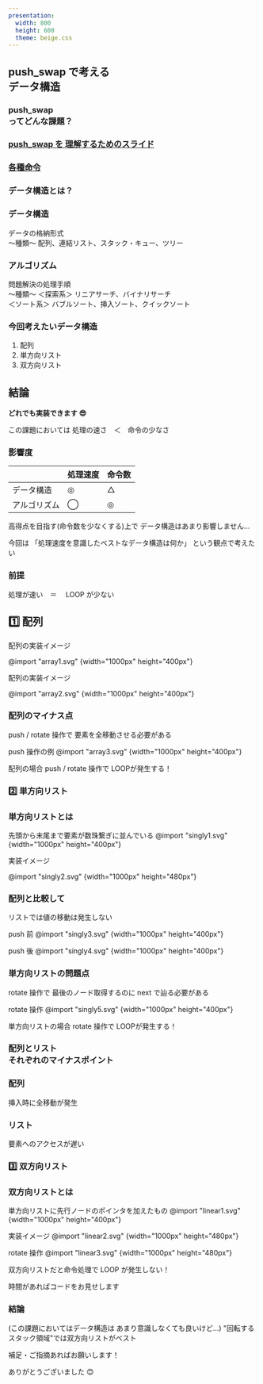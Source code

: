 ```yaml
---
presentation:
  width: 800
  height: 600
  theme: beige.css
---
```


<!-- slide -->

## push_swap で考える<br>データ構造

<!-- slide -->

### push_swap <br>ってどんな課題？

<!-- slide -->

### [push_swap を 理解するためのスライド](https://docs.google.com/presentation/d/1c2PU6ZST7uMwNHl6aAz2WsJ5QFf1J7JJsMkW0VSTXc8/edit#slide=id.p)

### [各種命令](https://medium.com/@jamierobertdawson/push-swap-the-least-amount-of-moves-with-two-stacks-d1e76a71789a)

<!-- slide -->
### データ構造とは？

<!-- slide -->
### データ構造
データの格納形式
<br>
〜種類〜
配列、連結リスト、スタック・キュー、ツリー

<!-- slide -->
### アルゴリズム
問題解決の処理手順
<br>
〜種類〜
＜探索系＞
リニアサーチ、バイナリサーチ
<br>
＜ソート系＞
バブルソート、挿入ソート、クイックソート
<!-- slide -->

### 今回考えたいデータ構造

1. 配列
2. 単方向リスト
3. 双方向リスト

<!-- slide -->

## 結論

<!-- slide -->

<b>どれでも実装できます 😎</b>

<!-- slide -->

この課題においては
処理の速さ　＜　命令の少なさ

<!-- slide -->

### 影響度

|              | 処理速度 | 命令数 |
| ------------ | -------- | ------ |
| データ構造   | ◎        | △      |
| アルゴリズム | ◯        | ◎      |

<!-- slide -->

高得点を目指す(命令数を少なくする)上で
データ構造はあまり影響しません...

<!-- slide -->

今回は
「処理速度を意識したベストなデータ構造は何か」
という観点で考えたい

<!-- slide -->

### 前提

処理が速い　＝　 LOOP が少ない

<!-- slide -->

## 1️⃣ 配列

<!-- slide class"left"-->

配列の実装イメージ

@import "array1.svg" {width="1000px" height="400px"}

<!-- slide -->

配列の実装イメージ

@import "array2.svg" {width="1000px" height="400px"}

<!-- slide -->

### 配列のマイナス点

<!-- slide -->

push / rotate 操作で
要素を全移動させる必要がある

<!-- slide -->

push 操作の例
@import "array3.svg" {width="1000px" height="400px"}

<!-- slide -->
配列の場合
push / rotate 操作で
LOOPが発生する！

<!-- slide -->

### 2️⃣ 単方向リスト


<!-- slide -->

### 単方向リストとは

先頭から末尾まで要素が数珠繋ぎに並んでいる
@import "singly1.svg" {width="1000px" height="400px"}

<!-- slide -->

実装イメージ

@import "singly2.svg" {width="1000px" height="480px"}

<!-- slide -->

### 配列と比較して

リストでは値の移動は発生しない

<!-- slide -->

push 前
@import "singly3.svg" {width="1000px" height="400px"}

<!-- slide -->

push 後
@import "singly4.svg" {width="1000px" height="400px"}

<!-- slide -->

### 単方向リストの問題点

<!-- slide -->

rotate 操作で
最後のノード取得するのに next で辿る必要がある

<!-- slide -->

rotate 操作
@import "singly5.svg" {width="1000px" height="400px"}

<!-- slide -->
単方向リストの場合
rotate 操作で
LOOPが発生する！

<!-- slide -->

### 配列とリスト<br>それぞれのマイナスポイント

<!-- slide -->

### 配列

挿入時に全移動が発生
<br>

### リスト

要素へのアクセスが遅い

<!-- slide -->

### 3️⃣ 双方向リスト

<!-- slide -->

### 双方向リストとは

単方向リストに先行ノードのポインタを加えたもの
@import "linear1.svg" {width="1000px" height="400px"}

<!-- slide -->

実装イメージ
@import "linear2.svg" {width="1000px" height="480px"}

<!-- slide -->

rotate 操作
@import "linear3.svg" {width="1000px" height="480px"}

<!-- slide -->

双方向リストだと命令処理で
LOOP が発生しない！

<!-- slide -->

時間があればコードをお見せします

<!-- slide -->

### 結論

(この課題においてはデータ構造は
あまり意識しなくても良いけど...)
"回転するスタック領域"では双方向リストがベスト

<!-- slide -->
補足・ご指摘あればお願いします！

<!-- slide -->

ありがとうございました 😊
